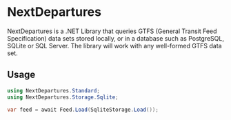 # NextDepartures

NextDepartures is a .NET Library that queries GTFS (General
Transit Feed Specification) data sets stored locally, or in a
database such as PostgreSQL, SQLite or SQL Server. The library
will work with any well-formed GTFS data set.

## Usage

```csharp
using NextDepartures.Standard;
using NextDepartures.Storage.Sqlite;

var feed = await Feed.Load(SqliteStorage.Load());
```